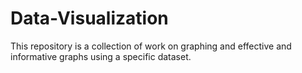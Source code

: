 # Data-Visualization
This repository is a collection of work on graphing and effective and informative graphs using a specific dataset.
